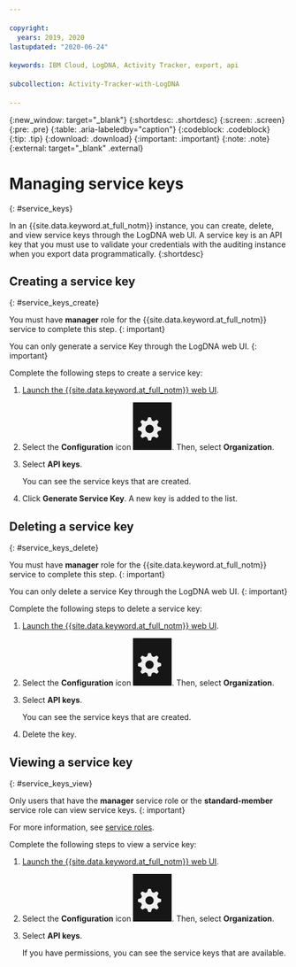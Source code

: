 ```yaml
---

copyright:
  years: 2019, 2020
lastupdated: "2020-06-24"

keywords: IBM Cloud, LogDNA, Activity Tracker, export, api

subcollection: Activity-Tracker-with-LogDNA

---
```


{:new_window: target="_blank"}
{:shortdesc: .shortdesc}
{:screen: .screen}
{:pre: .pre}
{:table: .aria-labeledby="caption"}
{:codeblock: .codeblock}
{:tip: .tip}
{:download: .download}
{:important: .important}
{:note: .note}
{:external: target="_blank" .external}

 
# Managing service keys
{: #service_keys}

In an {{site.data.keyword.at_full_notm}} instance, you can create, delete, and view service keys through the LogDNA web UI. A service key is an API key that you must use to validate your credentials with the auditing instance when you export data programmatically.
{:shortdesc}


## Creating a service key
{: #service_keys_create}

You must have **manager** role for the {{site.data.keyword.at_full_notm}} service to complete this step.
{: important} 

You can only generate a service Key through the LogDNA web UI.
{: important}
    
Complete the following steps to create a service key:

1. [Launch the {{site.data.keyword.at_full_notm}} web UI](/docs/Activity-Tracker-with-LogDNA?topic=Activity-Tracker-with-LogDNA-launch#launch_cloud_ui).

2. Select the **Configuration** icon ![Configuration icon](images/admin.png). Then, select **Organization**. 

3. Select **API keys**.

    You can see the service keys that are created.   

4. Click **Generate Service Key**. A new key is added to the list. 



## Deleting a service key
{: #service_keys_delete}

You must have **manager** role for the {{site.data.keyword.at_full_notm}} service to complete this step.
{: important} 

You can only delete a service Key through the LogDNA web UI.
{: important}

Complete the following steps to delete a service key:

1. [Launch the {{site.data.keyword.at_full_notm}} web UI](/docs/services/Activity-Tracker-with-LogDNA?topic=Activity-Tracker-with-LogDNA-launch#launch_step2).

2. Select the **Configuration** icon ![Configuration icon](images/admin.png). Then, select **Organization**. 

3. Select **API keys**.

    You can see the service keys that are created.   

4. Delete the key.


## Viewing a service key
{: #service_keys_view}

Only users that have the **manager** service role or the **standard-member** service role can view service keys.
{: important} 

For more information, see [service roles](/docs/Activity-Tracker-with-LogDNA?topic=Activity-Tracker-with-LogDNA-iam#service).

Complete the following steps to view a service key:

1. [Launch the {{site.data.keyword.at_full_notm}} web UI](/docs/services/Activity-Tracker-with-LogDNA?topic=Activity-Tracker-with-LogDNA-launch#launch_step2).

2. Select the **Configuration** icon ![Configuration icon](images/admin.png). Then, select **Organization**. 

3. Select **API keys**.

    If you have permissions, you can see the service keys that are available.   


